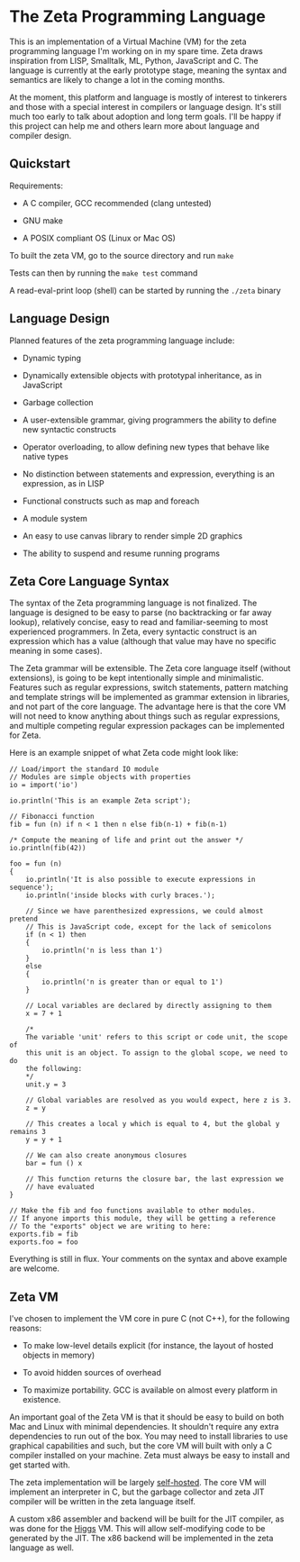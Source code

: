 The Zeta Programming Language
=============================

This is an implementation of a Virtual Machine (VM) for the zeta programming
language I'm working on in my spare time. Zeta draws inspiration from LISP,
Smalltalk, ML, Python, JavaScript and C. The language is currently at the early
prototype stage, meaning the syntax and semantics are likely to change a lot
in the coming months.

At the moment, this platform and language is mostly of interest to tinkerers
and those with a special interest in compilers or language design. It's still
much too early to talk about adoption and long term goals. I'll be happy if
this project can help me and others learn more about language and compiler
design.

## Quickstart

Requirements:

- A C compiler, GCC recommended (clang untested)

- GNU make

- A POSIX compliant OS (Linux or Mac OS)

To built the zeta VM, go to the source directory and run `make`

Tests can then by running the `make test` command

A read-eval-print loop (shell) can be started by running the `./zeta` binary

## Language Design

Planned features of the zeta programming language include:

- Dynamic typing

- Dynamically extensible objects with prototypal inheritance, as in JavaScript

- Garbage collection

- A user-extensible grammar, giving programmers the ability to define new syntactic constructs

- Operator overloading, to allow defining new types that behave like native types

- No distinction between statements and expression, everything is an expression, as in LISP

- Functional constructs such as map and foreach

- A module system

- An easy to use canvas library to render simple 2D graphics

- The ability to suspend and resume running programs

## Zeta Core Language Syntax

The syntax of the Zeta programming language is not finalized. The language is
designed to be easy to parse (no backtracking or far away lookup), relatively
concise, easy to read and familiar-seeming to most experienced programmers.
In Zeta, every syntactic construct is an expression which has a value (although
that value may have no specific meaning in some cases).

The Zeta grammar will be extensible. The Zeta core language itself (without
extensions), is going to be kept intentionally simple and minimalistic.
Features such as regular expressions, switch statements, pattern matching and
template strings will be implemented as grammar extension in libraries, and
not part of the core language. The advantage here is that the core VM will not
need to know anything about things such as regular expressions, and multiple
competing regular expression packages can be implemented for Zeta.

Here is an example snippet of what Zeta code might look like:

```
// Load/import the standard IO module
// Modules are simple objects with properties
io = import('io')

io.println('This is an example Zeta script');

// Fibonacci function
fib = fun (n) if n < 1 then n else fib(n-1) + fib(n-1)

/* Compute the meaning of life and print out the answer */
io.println(fib(42))

foo = fun (n)
{
    io.println('It is also possible to execute expressions in sequence');
    io.println('inside blocks with curly braces.');

    // Since we have parenthesized expressions, we could almost pretend
    // This is JavaScript code, except for the lack of semicolons
    if (n < 1) then
    {
        io.println('n is less than 1')
    }
    else
    {
        io.println('n is greater than or equal to 1')
    }

    // Local variables are declared by directly assigning to them
    x = 7 + 1

    /*
    The variable 'unit' refers to this script or code unit, the scope of
    this unit is an object. To assign to the global scope, we need to do
    the following:
    */
    unit.y = 3

    // Global variables are resolved as you would expect, here z is 3.
    z = y

    // This creates a local y which is equal to 4, but the global y remains 3
    y = y + 1

    // We can also create anonymous closures
    bar = fun () x

    // This function returns the closure bar, the last expression we
    // have evaluated
}

// Make the fib and foo functions available to other modules.
// If anyone imports this module, they will be getting a reference
// To the "exports" object we are writing to here:
exports.fib = fib
exports.foo = foo
```

Everything is still in flux. Your comments on the syntax and above
example are welcome.

## Zeta VM

I've chosen to implement the VM core in pure C (not C++), for the following reasons:

- To make low-level details explicit (for instance, the layout of hosted objects in memory)

- To avoid hidden sources of overhead

- To maximize portability. GCC is available on almost every platform in existence.

An important goal of the Zeta VM is that it should be easy to build on both
Mac and Linux with minimal dependencies. It shouldn't require any extra dependencies
to run out of the box. You may need to install libraries to use graphical capabilities
and such, but the core VM will built with only a C compiler installed on your
machine. Zeta must always be easy to install and get started with.

The zeta implementation will be largely [self-hosted](https://en.wikipedia.org/wiki/Self-hosting).
The core VM will implement an interpreter in C, but the garbage collector and zeta JIT
compiler will be written in the zeta language itself.

A custom x86 assembler and backend will be built for the JIT compiler, as was done
for the [Higgs](https://github.com/higgsjs/Higgs) VM. This will allow self-modifying
code to be generated by the JIT. The x86 backend will be implemented in the zeta language as well.

